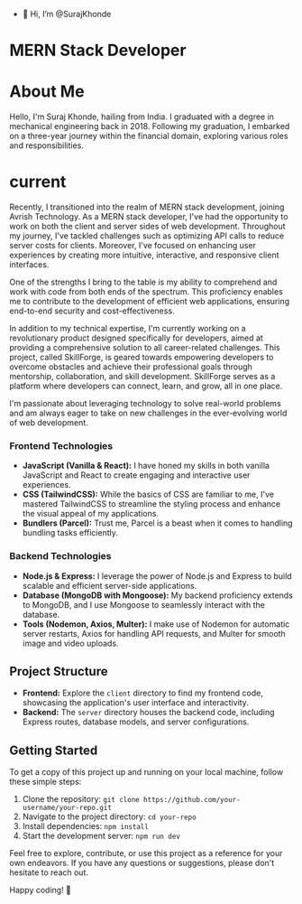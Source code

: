- 👋 Hi, I’m @SurajKhonde
# MERN Stack Developer
# About Me
Hello, I'm Suraj Khonde, hailing from India. I graduated with a degree in mechanical engineering back in 2018. Following my graduation, I embarked on a three-year journey within the financial domain, exploring various roles and responsibilities.
# current
Recently, I transitioned into the realm of MERN stack development, joining Avrish Technology. As a MERN stack developer, I've had the opportunity to work on both the client and server sides of web development. Throughout my journey, I've tackled challenges such as optimizing API calls to reduce server costs for clients. Moreover, I've focused on enhancing user experiences by creating more intuitive, interactive, and responsive client interfaces.

One of the strengths I bring to the table is my ability to comprehend and work with code from both ends of the spectrum. This proficiency enables me to contribute to the development of efficient web applications, ensuring end-to-end security and cost-effectiveness.

In addition to my technical expertise, I'm currently working on a revolutionary product designed specifically for developers, aimed at providing a comprehensive solution to all career-related challenges. This project, called SkillForge, is geared towards empowering developers to overcome obstacles and achieve their professional goals through mentorship, collaboration, and skill development. SkillForge serves as a platform where developers can connect, learn, and grow, all in one place.

I'm passionate about leveraging technology to solve real-world problems and am always eager to take on new challenges in the ever-evolving world of web development.


### Frontend Technologies

- **JavaScript (Vanilla & React):** I have honed my skills in both vanilla JavaScript and React to create engaging and interactive user experiences.
- **CSS (TailwindCSS):** While the basics of CSS are familiar to me, I've mastered TailwindCSS to streamline the styling process and enhance the visual appeal of my applications.
- **Bundlers (Parcel):** Trust me, Parcel is a beast when it comes to handling bundling tasks efficiently.

### Backend Technologies

- **Node.js & Express:** I leverage the power of Node.js and Express to build scalable and efficient server-side applications.
- **Database (MongoDB with Mongoose):** My backend proficiency extends to MongoDB, and I use Mongoose to seamlessly interact with the database.
- **Tools (Nodemon, Axios, Multer):** I make use of Nodemon for automatic server restarts, Axios for handling API requests, and Multer for smooth image and video uploads.

## Project Structure

- **Frontend:** Explore the `client` directory to find my frontend code, showcasing the application's user interface and interactivity.
- **Backend:** The `server` directory houses the backend code, including Express routes, database models, and server configurations.

## Getting Started

To get a copy of this project up and running on your local machine, follow these simple steps:

1. Clone the repository: `git clone https://github.com/your-username/your-repo.git`
2. Navigate to the project directory: `cd your-repo`
3. Install dependencies: `npm install`
4. Start the development server: `npm run dev`

Feel free to explore, contribute, or use this project as a reference for your own endeavors. If you have any questions or suggestions, please don't hesitate to reach out.

Happy coding! 🚀



